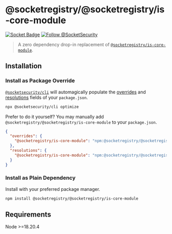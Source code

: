 # @socketregistry/@socketregistry/is-core-module

[![Socket Badge](https://socket.dev/api/badge/npm/package/@socketregistry/@socketregistry/is-core-module)](https://socket.dev/npm/package/@socketregistry/@socketregistry/is-core-module)
[![Follow @SocketSecurity](https://img.shields.io/twitter/follow/SocketSecurity?style=social)](https://twitter.com/SocketSecurity)

> A zero dependency drop-in replacement of
> [`@socketregistry/is-core-module`](https://www.npmjs.com/package/@socketregistry/is-core-module).

## Installation

### Install as Package Override

[`@socketsecurity/cli`](https://www.npmjs.com/package/@socketsecurity/cli) will
automagically populate the
[overrides](https://docs.npmjs.com/cli/v9/configuring-npm/package-json#overrides)
and [resolutions](https://yarnpkg.com/configuration/manifest#resolutions) fields
of your `package.json`.

```sh
npx @socketsecurity/cli optimize
```

Prefer to do it yourself? You may manually add
`@socketregistry/@socketregistry/is-core-module` to your `package.json`.

```json
{
  "overrides": {
    "@socketregistry/is-core-module": "npm:@socketregistry/@socketregistry/is-core-module@^1"
  },
  "resolutions": {
    "@socketregistry/is-core-module": "npm:@socketregistry/@socketregistry/is-core-module@^1"
  }
}
```

### Install as Plain Dependency

Install with your preferred package manager.

```sh
npm install @socketregistry/@socketregistry/is-core-module
```

## Requirements

Node &gt;=18.20.4
